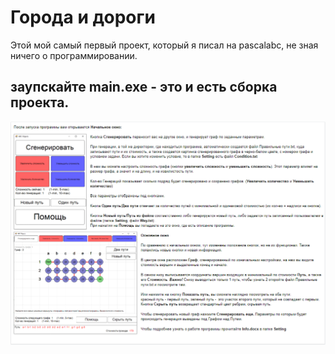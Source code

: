 # Города и дороги
Этой мой самый первый проект, который я писал на pascalabc, не зная ничего о программировании. 
## заупскайте main.exe - это и есть сборка проекта.
![alt text](https://github.com/RobertArifulin/Cities_and_roads/blob/5a205039ed6cc7d9257c8128aa4acdf7502f951c/Setting/Help.png)
